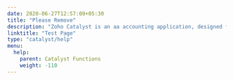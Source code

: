```yaml
---
date: 2020-06-27T12:57:09+05:30
title: "Please Remove"
description: "Zoho Catalyst is an aa accounting application, designed for small businessses to manage their finances."
linktitle: "Test Page"
type: "catalyst/help"
menu:
  help:
    parent: Catalyst Functions
    weight: -110
---
```




